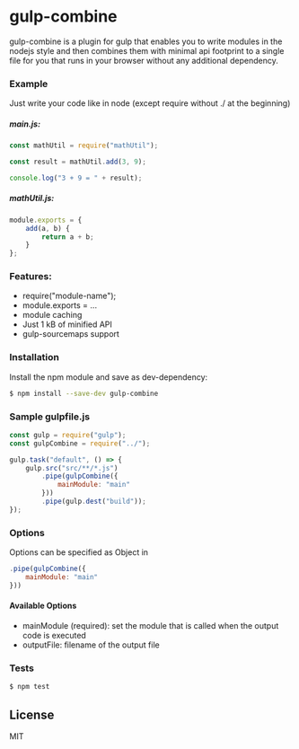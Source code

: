 # gulp-combine

gulp-combine is a plugin for gulp that enables you to write modules in the nodejs style and then combines them with minimal api footprint to a single file for you that runs in your browser without any additional dependency.

### Example
Just write your code like in node (except require without ./ at the beginning)

##### main.js:
```javascript
const mathUtil = require("mathUtil");

const result = mathUtil.add(3, 9);

console.log("3 + 9 = " + result);
```

##### mathUtil.js:
```javascript
module.exports = {
    add(a, b) {
        return a + b;
    }
};
```

### Features:
  - require("module-name");
  - module.exports = ...
  - module caching
  - Just 1 kB of minified API
  - gulp-sourcemaps support

### Installation

Install the npm module and save as dev-dependency:

```sh
$ npm install --save-dev gulp-combine
```

### Sample gulpfile.js
```javascript
const gulp = require("gulp");
const gulpCombine = require("../");

gulp.task("default", () => {
    gulp.src("src/**/*.js")
        .pipe(gulpCombine({
            mainModule: "main"
        }))
        .pipe(gulp.dest("build"));
});
```

### Options
Options can be specified as Object in 
```javascript
.pipe(gulpCombine({
    mainModule: "main"
}))
```
#### Available Options
* mainModule (required): set the module that is called when the output code is executed
* outputFile: filename of the output file 

### Tests
```sh
$ npm test
```

License
----

MIT
